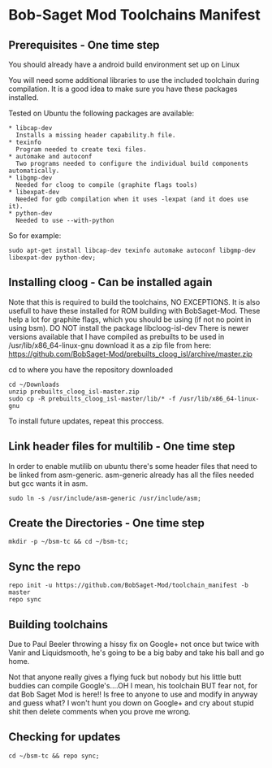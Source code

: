 Bob-Saget Mod Toolchains Manifest
=====================

Prerequisites - One time step
----------------------

You should already have a android build environment set up on Linux

You will need some additional libraries to use the included toolchain during compilation.  It is a good idea to make sure you have these packages installed.

Tested on Ubuntu the following packages are available:

    * libcap-dev
      Installs a missing header capability.h file.
    * texinfo
      Program needed to create texi files.
    * automake and autoconf
      Two programs needed to configure the individual build components automatically.
    * libgmp-dev
      Needed for cloog to compile (graphite flags tools)
    * libexpat-dev
      Needed for gdb compilation when it uses -lexpat (and it does use it).
    * python-dev
      Needed to use --with-python

So for example:

    sudo apt-get install libcap-dev texinfo automake autoconf libgmp-dev libexpat-dev python-dev;

Installing cloog - Can be installed again
----------------------

Note that this is required to build the toolchains, NO EXCEPTIONS.  It is also usefull to have these installed for ROM building with BobSaget-Mod.  These help a lot for graphite flags, which you should be using (if not no point in using bsm).  DO NOT install the package libcloog-isl-dev
There is newer versions available that I have compiled as prebuilts to be used in /usr/lib/x86_64-linux-gnu
download it as a zip file from here:
https://github.com/BobSaget-Mod/prebuilts_cloog_isl/archive/master.zip

cd to where you have the repository downloaded

    cd ~/Downloads
    unzip prebuilts_cloog_isl-master.zip
    sudo cp -R prebuilts_cloog_isl-master/lib/* -f /usr/lib/x86_64-linux-gnu

To install future updates, repeat this proccess.

Link header files for multilib - One time step
------------------------------

In order to enable mutilib on ubuntu there's some header files that need to be linked from asm-generic.  asm-generic already has all the files needed but gcc wants it in asm.

    sudo ln -s /usr/include/asm-generic /usr/include/asm;

Create the Directories - One time step
----------------------

    mkdir -p ~/bsm-tc && cd ~/bsm-tc;

Sync the repo
----------------------

    repo init -u https://github.com/BobSaget-Mod/toolchain_manifest -b master
    repo sync

Building toolchains
----------------------

Due to Paul Beeler throwing a hissy fix on Google+ not once but twice with Vanir and Liquidsmooth, he's going to be a big baby and take his ball and go home. 

Not that anyone really gives a flying fuck but nobody but his little butt buddies can compile Google's....OH I mean, his toolchain BUT fear not, for dat Bob Saget Mod is here!! Is free to anyone to use and modify in anyway and guess what? I won't hunt you down on Google+ and cry about stupid shit then delete comments when you prove me wrong.

Checking for updates
-----------------------

    cd ~/bsm-tc && repo sync;
